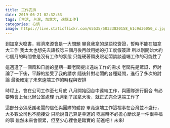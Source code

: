 ```yaml
---
title: 工作安排
date: 2019-06-21 02:32:53
tags: [生活, 台灣, 加拿大, 遠端工作]
categories: 心情
image: https://live.staticflickr.com/65535/50333820158_61c9d36050_c.jpg
---
```


到加拿大唸書，經濟來源會是一大問題
畢竟我拿的是語校簽證，暫時不能在加拿大工作
我太太也想先去語校唸三個月後再啟用她的打工度假簽證
所以剛開始大約七個月的時間會是沒有工作的狀態
只能硬著頭皮跟老闆談談遠端工作的可能性了

這週選了一個風和日麗的星期一跟老闆提出遠端工作的需求
老闆先是驚訝，但討論了一下後，平靜的接受了我的請求
隨後針對老闆的各種疑問，進行了多次的討論
最後確定了未來遠端工作的時程與安排

時程上，會在公司工作至七月底
八月開始回台中遠端工作，與團隊進行磨合
有必要時會上台北辦公室處理
九月到了加拿大後，就正式完全遠端工作了

這部分必須感謝老闆的信任與團隊的體諒
畢竟遠端工作這檔事在台灣並不盛行，大多數公司也不能接受
只能說自己算是幸運的
唸書時不必擔心斷炊是一件很幸福的事
雖然未來會很累，但至少心裡會是踏實的
前進吧！未來!
